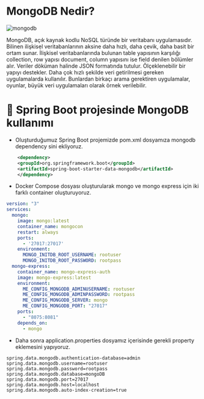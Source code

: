 # MongoDB Nedir?

![mongodb](https://user-images.githubusercontent.com/91599453/224635580-d329637b-6a89-413c-ba91-f5e895120ef2.png)


MongoDB, açık kaynak kodlu NoSQL türünde bir veritabanı uygulamasıdır. Bilinen ilişkisel veritabanlarının aksine daha hızlı, daha çevik, daha basit bir ortam sunar. İlişkisel veritabanlarında bulunan table yapısının karşılığı collection, row yapısı document, column yapısını ise field denilen bölümler alır. Veriler döküman halinde JSON formatında tutulur. Ölçeklenebilir bir yapıyı destekler. Daha çok hızlı şekilde veri getirilmesi gereken uygulamalarda kullanılır. Bunlardan birkaçı arama gerektiren uygulamalar, oyunlar, büyük veri uygulamaları olarak örnek verilebilir.

# 🎯 Spring Boot projesinde MongoDB kullanımı

* Oluşturduğumuz Spring Boot projemizde pom.xml dosyamıza mongodb dependency sini ekliyoruz.

``` xml
    <dependency>
	<groupId>org.springframework.boot</groupId>
	<artifactId>spring-boot-starter-data-mongodb</artifactId>
    </dependency>
```
* Docker Compose dosyası oluşturularak mongo ve mongo express için iki farklı container oluşturuyoruz.

``` yml
version: "3"
services:
  mongo:
    image: mongo:latest
    container_name: mongocon
    restart: always
    ports:
      - '27017:27017'
    environment:
      MONGO_INITDB_ROOT_USERNAME: rootuser
      MONGO_INITDB_ROOT_PASSWORD: rootpass
  mongo-express:
    container_name: mongo-express-auth
    image: mongo-express:latest
    environment:
      ME_CONFIG_MONGODB_ADMINUSERNAME: rootuser
      ME_CONFIG_MONGODB_ADMINPASSWORD: rootpass
      ME_CONFIG_MONGODB_SERVER: mongo
      ME_CONFIG_MONGODB_PORT: "27017"
    ports:
      - "8075:8081"
    depends_on:
      - mongo
```

* Daha sonra application.properties dosyamız içerisinde gerekli property eklemesini yapıyoruz.

``` properties
spring.data.mongodb.authentication-database=admin
spring.data.mongodb.username=rootuser
spring.data.mongodb.password=rootpass
spring.data.mongodb.database=mongoDB
spring.data.mongodb.port=27017
spring.data.mongodb.host=localhost
spring.data.mongodb.auto-index-creation=true
```
